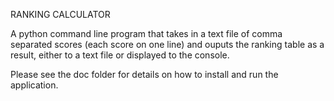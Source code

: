 RANKING CALCULATOR

A python command line program that takes in a text file of comma separated scores (each score on one line) and ouputs the ranking table as a result, either to a text file or displayed to the console.

Please see the doc folder for details on how to install and run the application.
